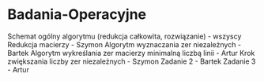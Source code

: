 # Badania-Operacyjne


Schemat ogólny algorytmu (redukcja całkowita, rozwiązanie) - wszyscy
Redukcja macierzy - Szymon
Algorytm wyznaczania zer niezależnych - Bartek
Algorytm wykreślania zer macierzy minimalną liczbą linii - Artur
Krok zwiększania liczby zer niezależnych - Szymon
Zadanie 2 - Bartek
Zadanie 3 - Artur
